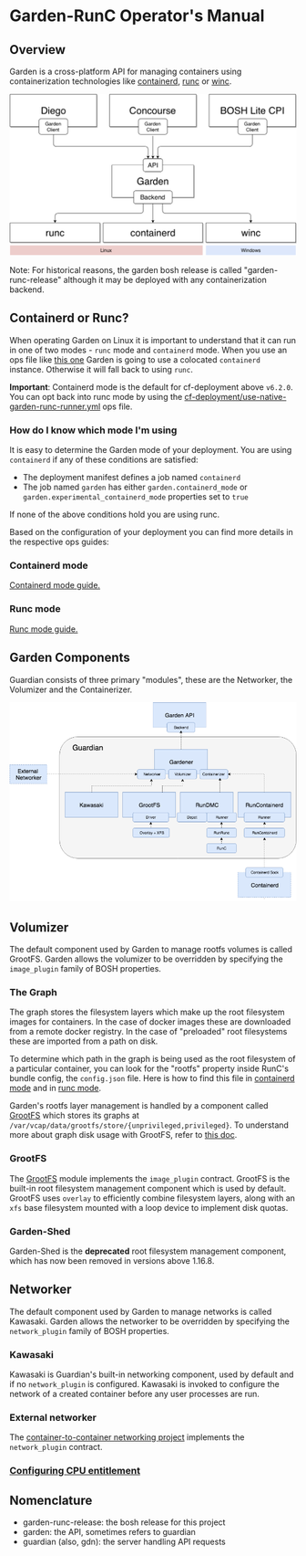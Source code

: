 # Garden-RunC Operator's Manual

## Overview

Garden is a cross-platform API for managing containers using containerization technologies like [containerd](https://github.com/containerd/containerd), [runc](https://github.com/opencontainers/runc) or [winc](https://github.com/cloudfoundry/winc-release).

![](highlevel.png)

Note: For historical reasons, the garden bosh release is called "garden-runc-release" although it may be deployed with any containerization backend.

## Containerd or Runc?

When operating Garden on Linux it is important to understand that it can run in one
of two modes - `runc` mode and `containerd` mode. When you use an ops file like
[this one](../manifests/containerd.ops.yml) Garden is going to use a colocated
`containerd` instance. Otherwise it will fall back to using `runc`.

**Important**: Containerd mode is the default for cf-deployment above `v6.2.0`. You can opt back into
runc mode by using the [cf-deployment/use-native-garden-runc-runner.yml](https://github.com/cloudfoundry/cf-deployment/blob/fdf94079e7ed3b9ccd28fb092aade67b17c3930a/operations/experimental/use-native-garden-runc-runner.yml) ops file.

### How do I know which mode I'm using

It is easy to determine the Garden mode of your deployment. You are using `containerd`
if any of these conditions are satisfied:
- The deployment manifest defines a job named `containerd`
- The job named `garden` has either `garden.containerd_mode` or `garden.experimental_containerd_mode`
properties set to `true`

If none of the above conditions hold you are using runc.

Based on the configuration of your deployment you can find more details in the respective ops guides:

### Containerd mode

[Containerd mode guide.](opsguide-containerd.md)

### Runc mode

[Runc mode guide.](opsguide-runc.md)

## Garden Components

Guardian consists of three primary "modules", these are the Networker, the Volumizer and the Containerizer.

![](GuardianComponents.png)

## Volumizer

The default component used by Garden to manage rootfs volumes is called GrootFS. Garden allows the volumizer to be overridden by specifying the `image_plugin` family of BOSH properties.

### The Graph

The graph stores the filesystem layers which make up the root filesystem images for containers. In the case of docker images these are downloaded from a remote docker registry. In the case of "preloaded" root filesystems these are imported from a path on disk.

To determine which path in the graph is being used as the root filesystem of a particular container, you can look for the "rootfs" property inside RunC's bundle config, the `config.json` file. Here is how to find this file in [containerd mode](opsguide-containerd.md#the-bundle-config) and in [runc mode](opsguide-runc.md#the-bundle-config).

Garden's rootfs layer management is handled by a component called [GrootFS](https://github.com/cloudfoundry/grootfs) which stores its graphs at `/var/vcap/data/grootfs/store/{unprivileged,privileged}`. To understand more about graph disk usage with GrootFS, refer to [this doc](understanding_grootfs_store_disk_usage.md).

### GrootFS

The [GrootFS](https://github.com/cloudfoundry/grootfs-release) module implements the `image_plugin` contract. GrootFS is the built-in root filesystem management component which is used by default. GrootFS uses `overlay` to efficiently combine filesystem layers, along with an `xfs` base filesystem mounted with a loop device to implement disk quotas.

### Garden-Shed

Garden-Shed is the **deprecated** root filesystem management component, which has now been removed in versions above 1.16.8.

## Networker

The default component used by Garden to manage networks is called Kawasaki. Garden allows the networker to be overridden by specifying the `network_plugin` family of BOSH properties.

### Kawasaki

Kawasaki is Guardian's built-in networking component, used by default and if no `network_plugin` is configured. Kawasaki is invoked to configure the network of a created container before any user processes are run.

### External networker

The [container-to-container networking project](https://github.com/cloudfoundry-incubator/netman-release) implements the `network_plugin` contract.

### [Configuring CPU entitlement](cpu-entitlement.md)

## Nomenclature

- garden-runc-release: the bosh release for this project
- garden: the API, sometimes refers to guardian
- guardian (also, gdn): the server handling API requests
